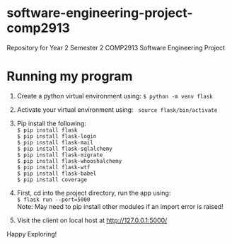 # software-engineering-project-comp2913
Repository for Year 2 Semester 2 COMP2913 Software Engineering Project


# Running my program

1. Create a python virtual environment using: 
`$ python -m venv flask`

2. Activate your virtual environment using: 
` source flask/bin/activate`  

3. Pip install the following:  
`$ pip install flask`  
`$ pip install flask-login`   
`$ pip install flask-mail`   
`$ pip install flask-sqlalchemy`  
`$ pip install flask-migrate`   
`$ pip install flask-whooshalchemy`   
`$ pip install flask-wtf`   
`$ pip install flask-babel`  
`$ pip install coverage`        

4. First, cd into the project directory, run the app using:  
`$ flask run --port=5000`  
Note: May need to pip install other modules if an import error is raised!  
  
5. Visit the client on local host at http://127.0.0.1:5000/  

Happy Exploring! 
